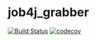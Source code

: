 # job4j_grabber
[![Build Status](https://app.travis-ci.com/chulkovdmitry/job4j_grabber.svg?branch=master)](https://app.travis-ci.com/chulkovdmitry/job4j_grabber)
[![codecov](https://codecov.io/gh/chulkovdmitry/job4j_grabber/branch/main/graph/badge.svg?token=4221A4UQSL)](https://codecov.io/gh/chulkovdmitry/job4j_grabber)

